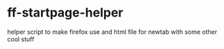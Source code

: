 # ff-startpage-helper
helper script to make firefox use and html file for newtab with some other cool stuff
